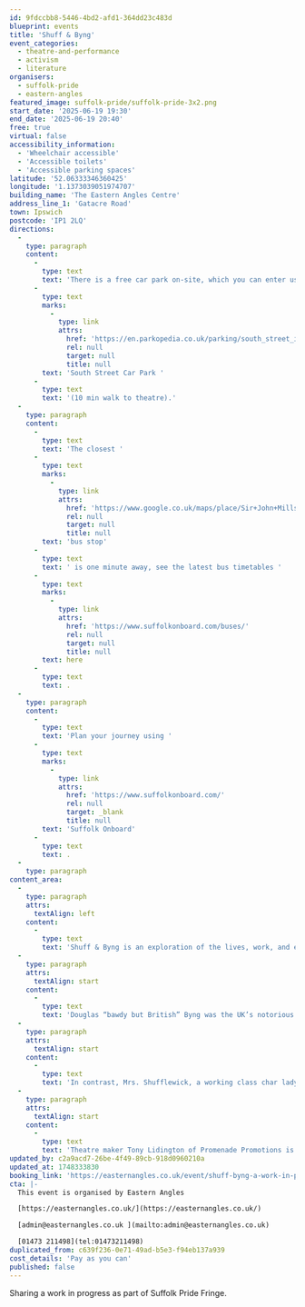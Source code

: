 ```yaml
---
id: 9fdccbb8-5446-4bd2-afd1-364dd23c483d
blueprint: events
title: 'Shuff & Byng'
event_categories:
  - theatre-and-performance
  - activism
  - literature
organisers:
  - suffolk-pride
  - eastern-angles
featured_image: suffolk-pride/suffolk-pride-3x2.png
start_date: '2025-06-19 19:30'
end_date: '2025-06-19 20:40'
free: true
virtual: false
accessibility_information:
  - 'Wheelchair accessible'
  - 'Accessible toilets'
  - 'Accessible parking spaces'
latitude: '52.06333346360425'
longitude: '1.1373039051974707'
building_name: 'The Eastern Angles Centre'
address_line_1: 'Gatacre Road'
town: Ipswich
postcode: 'IP1 2LQ'
directions:
  -
    type: paragraph
    content:
      -
        type: text
        text: 'There is a free car park on-site, which you can enter using the large blue gates located on the right-hand side of Gatacre Road. Other car parks nearby which are pay and display include '
      -
        type: text
        marks:
          -
            type: link
            attrs:
              href: 'https://en.parkopedia.co.uk/parking/south_street_ipswich/?arriving=202410311500&leaving=202410311700'
              rel: null
              target: null
              title: null
        text: 'South Street Car Park '
      -
        type: text
        text: '(10 min walk to theatre).'
  -
    type: paragraph
    content:
      -
        type: text
        text: 'The closest '
      -
        type: text
        marks:
          -
            type: link
            attrs:
              href: 'https://www.google.co.uk/maps/place/Sir+John+Mills+Theatre/@52.0631843,1.1376062,19.75z/data=!4m12!1m6!3m5!1s0x47d9a1b5f34a8ddd:0xe05bc781d84ef4dd!2sEastern+Angles+Centre!8m2!3d52.0631422!4d1.13732!3m4!1s0x47d9a1b5f9a67d49:0x8856208cee78829a!8m2!3d52.063236!4d1.137275'
              rel: null
              target: null
              title: null
        text: 'bus stop'
      -
        type: text
        text: ' is one minute away, see the latest bus timetables '
      -
        type: text
        marks:
          -
            type: link
            attrs:
              href: 'https://www.suffolkonboard.com/buses/'
              rel: null
              target: null
              title: null
        text: here
      -
        type: text
        text: .
  -
    type: paragraph
    content:
      -
        type: text
        text: 'Plan your journey using '
      -
        type: text
        marks:
          -
            type: link
            attrs:
              href: 'https://www.suffolkonboard.com/'
              rel: null
              target: _blank
              title: null
        text: 'Suffolk Onboard'
      -
        type: text
        text: .
  -
    type: paragraph
content_area:
  -
    type: paragraph
    attrs:
      textAlign: left
    content:
      -
        type: text
        text: 'Shuff & Byng is an exploration of the lives, work, and enduring legacy of Douglas Byng and Mrs. Shufflewick – two iconic figures who pioneered the art of female impersonation long before the era of RuPaul’s Drag Race.'
  -
    type: paragraph
    attrs:
      textAlign: start
    content:
      -
        type: text
        text: 'Douglas “bawdy but British” Byng was the UK’s notorious king of double entendre, enjoying a 70-year career as a cross-dressing society entertainer, gracing film, stage, variety, and cabaret. His friends, lovers, and acquaintances spanned royalty, aristocracy, and celebrities, and his work led to both BBC acclaim and being unceremoniously banned'
  -
    type: paragraph
    attrs:
      textAlign: start
    content:
      -
        type: text
        text: 'In contrast, Mrs. Shufflewick, a working class char lady and semi-resident of her local pub, The Cock and Bull, was the glorious creation of Rex Jameson. With his impeccable timing Jameson brought Mrs. Shufflewick to life, becoming one of variety, tv & radio’s most original and brilliant talents.'
  -
    type: paragraph
    attrs:
      textAlign: start
    content:
      -
        type: text
        text: 'Theatre maker Tony Lidington of Promenade Promotions is developing and writing Shuff & Byng, promising a celebration of the unique genius of both Rex Jameson and Douglas Byng.'
updated_by: c2a9acd7-26be-4f49-89cb-918d0960210a
updated_at: 1748333830
booking_link: 'https://easternangles.co.uk/event/shuff-byng-a-work-in-progress-sharing/'
cta: |-
  This event is organised by Eastern Angles

  [https://easternangles.co.uk/](https://easternangles.co.uk/) 

  [admin@easternangles.co.uk ](mailto:admin@easternangles.co.uk)

  [01473 211498](tel:01473211498)
duplicated_from: c639f236-0e71-49ad-b5e3-f94eb137a939
cost_details: 'Pay as you can'
published: false
---
```

Sharing a work in progress as part of Suffolk Pride Fringe.